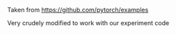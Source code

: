 Taken from https://github.com/pytorch/examples

Very crudely modified to work with our experiment code